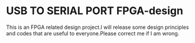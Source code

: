 # USB  TO  SERIAL  PORT  FPGA-design
This is an FPGA related design project.I will release some design principles and codes that are useful to everyone.Please correct me if I am wrong.

